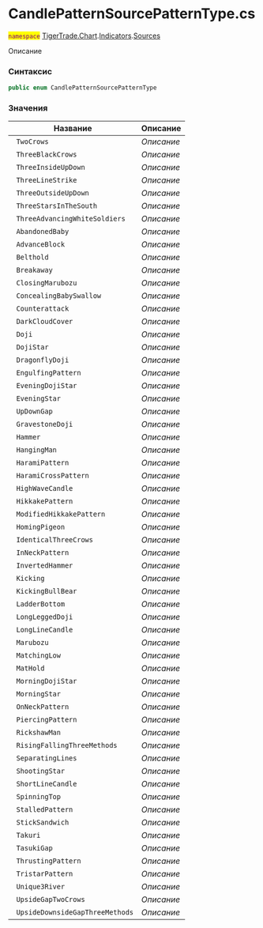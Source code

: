 
# CandlePatternSourcePatternType.cs
<mark style="color:purple;">`namespace`</mark> [TigerTrade.Chart](../../../../../TigerTrade.Chart.md).[Indicators](../../../../../TigerTrade.Chart/Indicators.md).[Sources](../../../../../TigerTrade.Chart/Indicators/Sources.md)



Описание

### Синтаксис
```csharp
public enum CandlePatternSourcePatternType
```


### Значения
| Название | Описание |
| --- | --- |
| ` TwoCrows` | *Описание* |
| ` ThreeBlackCrows` | *Описание* |
| ` ThreeInsideUpDown` | *Описание* |
| ` ThreeLineStrike` | *Описание* |
| ` ThreeOutsideUpDown` | *Описание* |
| ` ThreeStarsInTheSouth` | *Описание* |
| ` ThreeAdvancingWhiteSoldiers` | *Описание* |
| ` AbandonedBaby` | *Описание* |
| ` AdvanceBlock` | *Описание* |
| ` Belthold` | *Описание* |
| ` Breakaway` | *Описание* |
| ` ClosingMarubozu` | *Описание* |
| ` ConcealingBabySwallow` | *Описание* |
| ` Counterattack` | *Описание* |
| ` DarkCloudCover` | *Описание* |
| ` Doji` | *Описание* |
| ` DojiStar` | *Описание* |
| ` DragonflyDoji` | *Описание* |
| ` EngulfingPattern` | *Описание* |
| ` EveningDojiStar` | *Описание* |
| ` EveningStar` | *Описание* |
| ` UpDownGap` | *Описание* |
| ` GravestoneDoji` | *Описание* |
| ` Hammer` | *Описание* |
| ` HangingMan` | *Описание* |
| ` HaramiPattern` | *Описание* |
| ` HaramiCrossPattern` | *Описание* |
| ` HighWaveCandle` | *Описание* |
| ` HikkakePattern` | *Описание* |
| ` ModifiedHikkakePattern` | *Описание* |
| ` HomingPigeon` | *Описание* |
| ` IdenticalThreeCrows` | *Описание* |
| ` InNeckPattern` | *Описание* |
| ` InvertedHammer` | *Описание* |
| ` Kicking` | *Описание* |
| ` KickingBullBear` | *Описание* |
| ` LadderBottom` | *Описание* |
| ` LongLeggedDoji` | *Описание* |
| ` LongLineCandle` | *Описание* |
| ` Marubozu` | *Описание* |
| ` MatchingLow` | *Описание* |
| ` MatHold` | *Описание* |
| ` MorningDojiStar` | *Описание* |
| ` MorningStar` | *Описание* |
| ` OnNeckPattern` | *Описание* |
| ` PiercingPattern` | *Описание* |
| ` RickshawMan` | *Описание* |
| ` RisingFallingThreeMethods` | *Описание* |
| ` SeparatingLines` | *Описание* |
| ` ShootingStar` | *Описание* |
| ` ShortLineCandle` | *Описание* |
| ` SpinningTop` | *Описание* |
| ` StalledPattern` | *Описание* |
| ` StickSandwich` | *Описание* |
| ` Takuri` | *Описание* |
| ` TasukiGap` | *Описание* |
| ` ThrustingPattern` | *Описание* |
| ` TristarPattern` | *Описание* |
| ` Unique3River` | *Описание* |
| ` UpsideGapTwoCrows` | *Описание* |
| ` UpsideDownsideGapThreeMethods` | *Описание* |



